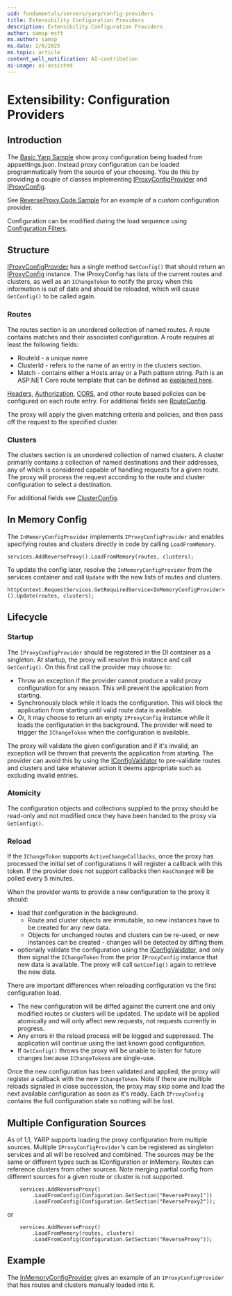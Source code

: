 ```yaml
---
uid: fundamentals/servers/yarp/config-providers
title: Extensibility Configuration Providers
description: Extensibility Configuration Providers
author: samsp-msft
ms.author: samsp
ms.date: 2/6/2025
ms.topic: article
content_well_notification: AI-contribution
ai-usage: ai-assisted
---
```


# Extensibility: Configuration Providers

## Introduction
The [Basic Yarp Sample](https://github.com/microsoft/reverse-proxy/tree/main/samples/BasicYarpSample) show proxy configuration being loaded from appsettings.json. Instead proxy configuration can be loaded programmatically from the source of your choosing. You do this by providing a couple of classes implementing [IProxyConfigProvider](xref:Yarp.ReverseProxy.Configuration.IProxyConfigProvider) and [IProxyConfig](xref:Yarp.ReverseProxy.Configuration.IProxyConfig).

See [ReverseProxy.Code.Sample](https://github.com/microsoft/reverse-proxy/tree/main/samples/ReverseProxy.Code.Sample) for an example of a custom configuration provider.

Configuration can be modified during the load sequence using [Configuration Filters](xref:fundamentals/servers/yarp/config-filters).

## Structure
[IProxyConfigProvider](xref:Yarp.ReverseProxy.Configuration.IProxyConfigProvider) has a single method `GetConfig()` that should return an [IProxyConfig](xref:Yarp.ReverseProxy.Configuration.IProxyConfig) instance. The IProxyConfig has lists of the current routes and clusters, as well as an `IChangeToken` to notify the proxy when this information is out of date and should be reloaded, which will cause `GetConfig()` to be called again.

### Routes
The routes section is an unordered collection of named routes. A route contains matches and their associated configuration. A route requires at least the following fields:
- RouteId - a unique name
- ClusterId - refers to the name of an entry in the clusters section.
- Match - contains either a Hosts array or a Path pattern string. Path is an ASP.NET Core route template that can be defined as [explained here](/aspnet/core/fundamentals/routing#route-templates).

[Headers](xref:fundamentals/servers/yarp/header-routing), [Authorization](xref:fundamentals/servers/yarp/authn-authz), [CORS](xref:fundamentals/servers/yarp/cors), and other route based policies can be configured on each route entry. For additional fields see [RouteConfig](xref:Yarp.ReverseProxy.Configuration.RouteConfig).

The proxy will apply the given matching criteria and policies, and then pass off the request to the specified cluster.

### Clusters
The clusters section is an unordered collection of named clusters. A cluster primarily contains a collection of named destinations and their addresses, any of which is considered capable of handling requests for a given route. The proxy will process the request according to the route and cluster configuration to select a destination.

For additional fields see [ClusterConfig](xref:Yarp.ReverseProxy.Configuration.ClusterConfig).

## In Memory Config

The `InMemoryConfigProvider` implements `IProxyConfigProvider` and enables specifying routes and clusters directly in code by calling `LoadFromMemory`.

```
services.AddReverseProxy().LoadFromMemory(routes, clusters);
```

To update the config later, resolve the `InMemoryConfigProvider` from the services container and call `Update` with the new lists of routes and clusters.

```
httpContext.RequestServices.GetRequiredService<InMemoryConfigProvider>().Update(routes, clusters);
```

## Lifecycle

### Startup
The `IProxyConfigProvider` should be registered in the DI container as a singleton. At startup, the proxy will resolve this instance and call `GetConfig()`. On this first call the provider may choose to:
- Throw an exception if the provider cannot produce a valid proxy configuration for any reason. This will prevent the application from starting.
- Synchronously block while it loads the configuration. This will block the application from starting until valid route data is available.
- Or, it may choose to return an empty `IProxyConfig` instance while it loads the configuration in the background. The provider will need to trigger the `IChangeToken` when the configuration is available.

The proxy will validate the given configuration and if it's invalid, an exception will be thrown that prevents the application from starting. The provider can avoid this by using the [IConfigValidator](xref:Yarp.ReverseProxy.Configuration.IConfigValidator) to pre-validate routes and clusters and take whatever action it deems appropriate such as excluding invalid entries.

### Atomicity
The configuration objects and collections supplied to the proxy should be read-only and not modified once they have been handed to the proxy via `GetConfig()`. 

### Reload
If the `IChangeToken` supports `ActiveChangeCallbacks`, once the proxy has processed the initial set of configurations it will register a callback with this token. If the provider does not support callbacks then `HasChanged` will be polled every 5 minutes.

When the provider wants to provide a new configuration to the proxy it should:
- load that configuration in the background. 
  - Route and cluster objects are immutable, so new instances have to be created for any new data.
  - Objects for unchanged routes and clusters can be re-used, or new instances can be created - changes will be detected by diffing them.
- optionally validate the configuration using the [IConfigValidator](xref:Yarp.ReverseProxy.Configuration.IConfigValidator), and only then signal the `IChangeToken` from the prior `IProxyConfig` instance that new data is available. The proxy will call `GetConfig()` again to retrieve the new data.

There are important differences when reloading configuration vs the first configuration load.
- The new configuration will be diffed against the current one and only modified routes or clusters will be updated. The update will be applied atomically and will only affect new requests, not requests currently in progress.
- Any errors in the reload process will be logged and suppressed. The application will continue using the last known good configuration.
- If `GetConfig()` throws the proxy will be unable to listen for future changes because `IChangeToken`s are single-use.

Once the new configuration has been validated and applied, the proxy will register a callback with the new `IChangeToken`. Note if there are multiple reloads signaled in close succession, the proxy may skip some and load the next available configuration as soon as it's ready. Each `IProxyConfig` contains the full configuration state so nothing will be lost.

## Multiple Configuration Sources
As of 1.1, YARP supports loading the proxy configuration from multiple sources. Multiple `IProxyConfigProvider`'s can be registered as singleton services and all will be resolved and combined. The sources may be the same or different types such as IConfiguration or InMemory. Routes can reference clusters from other sources. Note merging partial config from different sources for a given route or cluster is not supported.

```
    services.AddReverseProxy()
        .LoadFromConfig(Configuration.GetSection("ReverseProxy1"))
        .LoadFromConfig(Configuration.GetSection("ReverseProxy2"));
```
or
```
    services.AddReverseProxy()
        .LoadFromMemory(routes, clusters)
        .LoadFromConfig(Configuration.GetSection("ReverseProxy"));
```

## Example
The [InMemoryConfigProvider](https://github.com/microsoft/reverse-proxy/blob/main/src/ReverseProxy/Configuration/InMemoryConfigProvider.cs) gives an example of an `IProxyConfigProvider` that has routes and clusters manually loaded into it.
